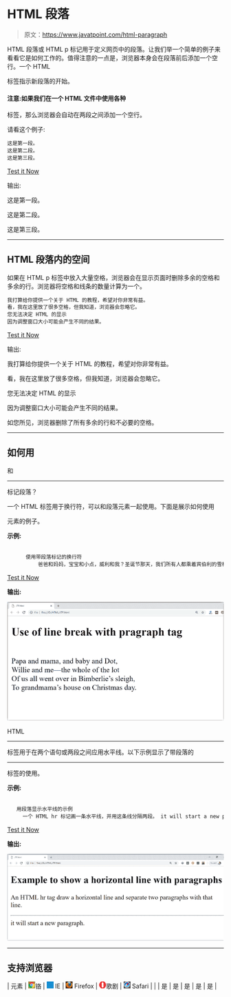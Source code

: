 # HTML 段落

> 原文：<https://www.javatpoint.com/html-paragraph>

HTML 段落或 HTML p 标记用于定义网页中的段落。让我们举一个简单的例子来看看它是如何工作的。值得注意的一点是，浏览器本身会在段落前后添加一个空行。一个 HTML

标签指示新段落的开始。

#### 注意:如果我们在一个 HTML 文件中使用各种

标签，那么浏览器会自动在两段之间添加一个空行。

请看这个例子:

```html
这是第一段。
这是第二段。
这是第三段。

```

[Test it Now](https://www.javatpoint.com/oprweb/test.jsp?filename=htmlparagraph1)

输出:

这是第一段。

这是第二段。

这是第三段。

* * *

## HTML 段落内的空间

如果在 HTML p 标签中放入大量空格，浏览器会在显示页面时删除多余的空格和多余的行。浏览器将空格和线条的数量计算为一个。

```html
我打算给你提供一个关于 HTML 的教程，希望对你非常有益。
看，我在这里放了很多空格，但我知道，浏览器会忽略它。
您无法决定 HTML 的显示
因为调整窗口大小可能会产生不同的结果。

```

[Test it Now](https://www.javatpoint.com/oprweb/test.jsp?filename=htmlparagraph2)

输出:

我打算给你提供一个关于 HTML 的教程，希望对你非常有益。

看，我在这里放了很多空格，但我知道，浏览器会忽略它。

您无法决定 HTML 的显示

因为调整窗口大小可能会产生不同的结果。

如您所见，浏览器删除了所有多余的行和不必要的空格。

* * *

## 如何用
和

* * *

标记段落？

一个 HTML
标签用于换行符，可以和段落元素一起使用。下面是展示如何使用

元素的例子。

**示例:**

```html

      使用带段落标记的换行符
          爸爸和妈妈，宝宝和小点，威利和我？圣诞节那天，我们所有人都乘着宾伯利的雪橇去了祖母家。

```

[Test it Now](https://www.javatpoint.com/oprweb/test.jsp?filename=htmlparagraph3)

**输出:**

![HTML Paragraph](img/10e7b231093b40648b324189a98230a0.png)

HTML

* * *

标签用于在两个语句或两段之间应用水平线。以下示例显示了带段落的

* * *

标签的使用。

**示例:**

```html

   用段落显示水平线的示例
     一个 HTML hr 标记画一条水平线，并用这条线分隔两段。 it will start a new paragraph.

```

[Test it Now](https://www.javatpoint.com/oprweb/test.jsp?filename=htmlparagraph4)

**输出:**

![HTML Paragraph](img/ec0d36fd20222499b96d43a30ccb6d13.png)

* * *

## 支持浏览器

| 元素 | ![chrome browser](img/4fbdc93dc2016c5049ed108e7318df19.png)铬 | ![ie browser](img/83dd23df1fe8373fd5bf054b2c1dd88b.png) IE | ![firefox browser](img/4f001fff393888a8a807ed29b28145d1.png) Firefox | ![opera browser](img/6cad4a592cc69a052056a0577b4aac65.png)歌剧 | ![safari browser](img/a0f6a9711a92203c5dc5c127fe9c9fca.png) Safari |
|  | 是 | 是 | 是 | 是 | 是 |